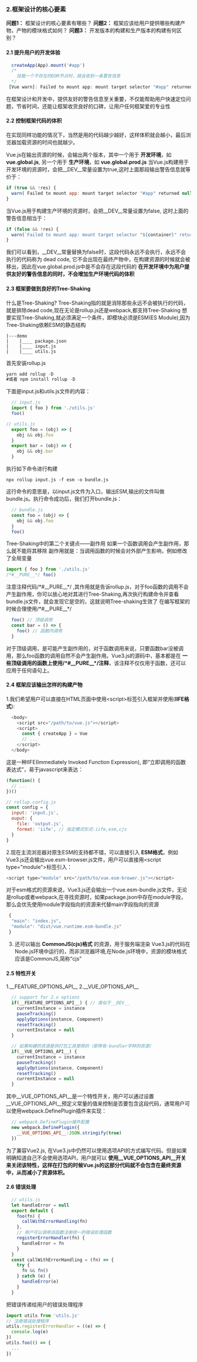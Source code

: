 <!--
 * @Description: 框架设计的核心要素
 * @version: 1.0
 * @Author: renyong
 * @Date: 2022-07-02 14:44:24
 * @LastEditors: renyong
 * @LastEditTime: 2022-07-02 17:01:04
-->
### 2.框架设计的核心要素

__问题1：__ 框架设计的核心要素有哪些？
__问题2：__ 框架应该给用户提供哪些构建产物，产物的模块格式如何？
__问题3：__ 开发版本的构建和生产版本的构建有何区别？

#### 2.1 提升用户的开发体验
```javascript
  createApp(App).mount('#app')
  /* 
    挂载一个不存在的DOM节点时，就会收到一条警告信息
  */
 [Vue warn]: Failed to mount app: mount target selector "#app" returned null
```
在框架设计和开发中，提供友好的警告信息至关重要，不仅能帮助用户快速定位问题，节省时间，还能让框架收货良好的口碑，让用户任何框架爱的专业性

#### 2.2 控制框架代码的体积
在实现同样功能的情况下，当然是用的代码越少越好，这样体积就会越小，最后浏览器加载资源的时间也就越少。

Vue.js在输出资源的时候，会输出两个版本，其中一个用于 __开发环境__，如 __vue.global.js__, 另一个用于 __生产环境__，如 __vue.global.prod.js__
当Vue.js构建用于开发环境的资源时，会把__DEV__常量设置为true,这时上面那段输出警告信息就等价于：
```javascript
if (true && !res) {
  warn( Failed to mount app: mount target selector "#app" returned null)
}
```
当Vue.js用于构建生产环境的资源时，会把__DEV__常量设置为false, 这时上面的警告信息相当于：
```javascript
if (false && !res) {
  warn(`Failed to mount app: mount target selector "${container}" returned null.`)
}
```
我们可以看到，__DEV__常量替换为false时，这段代码永远不会执行，永远不会执行的代码称为 dead code, 它不会出现在最终产物中，在构建资源的时候就会被移出，因此在vue.global.prod.js中是不会存在这段代码的
__在开发环境中为用户提供友好的警告信息的同时，不会增加生产环境代码的体积__

#### 2.3 框架要做到良好的Tree-Shaking
什么是Tree-Shaking? 
Tree-Shaking指的就是消除那些永远不会被执行的代码，就是排除dead code,现在无论是rollup.js还是webpack,都支持Tree-Shaking
想要实现Tree-Shaking,就必须满足一个条件，即模块必须是ESM(ES Module),因为Tree-Shaking依赖ESM的静态结构
```
|---demo
|    |____ package.json
|    |____ input.js
|    |____ utils.js
```
首先安装rollup.js
```javascript
yarn add rollup -D
#或者 npm install rollup -D
```
下面是input.js和utils.js文件的内容：
```javascript
  // input.js
  import { foo } from './utils.js'
  foo()
```
```javascript
// utils.js
  export foo = (obj) => {
    obj && obj.foo
  }
  export bar = (obj) => {
    obj && obj.bar
  }
```
执行如下命令进行构建
```
npx rollup input.js -f esm -o bundle.js
```
这行命令的意思是，以input.js文件为入口，输出ESM,输出的文件叫做bundle.js。执行命令成功后，我们打开bundle.js：
```javascript
  // bundle.js
  const foo = (obj) => {
    obj && obj.foo
  }
  foo()
```
Tree-Shaking中的第二个关键点——副作用
如果一个函数调用会产生副作用，那么就不能将其移除
副作用就是：当调用函数的时候会对外部产生影响，例如修改了全局变量
```javascript
import { foo } from './utils.js'
/*#__PURE__*/ foo()
```
注意注释代码\/\*\#\_\_PURE\_\_\*\/ ,其作用就是告诉rollup.js，对于foo函数的调用不会产生副作用，你可以放心地对其进行Tree-Shaking,再次执行构建命令并查看bundle.js文件，就会发现它是空的，这就说明Tree-shaking生效了
在编写框架的时候合理使用\/\*\#\_\_PURE\_\_\*\/
```javascript
  foo() // 顶级调用
  const bar = () => {
    foo() // 函数内调用
  }
```
对于顶级调用，是可能产生副作用的，对于函数调用来说，只要函数bar没被调用，那么foo函数的调用自然不会产生副作用。Vue3.js的源码中，基本都是在 __一些顶级调用的函数上使用\/\*\#\_\_PURE\_\_\*\/注释__，该注释不仅仅用于函数，还可以应用于任何语句上。

#### 2.4 框架应该输出怎样的构建产物
1.我们希望用户可以直接在HTML页面中使用<script\>标签引入框架并使用(__IIFE格式__):
```javascript
  <body>
    <script src="/path/to/vue.js"></script>
    <script>
      const { createApp } = Vue
      // ...
    </script>
  </body>
```
这是一种IIFE(Immediately Invoked Function Expression), 即“立即调用的函数表达式”，易于javascript来表达：
```javascript
(function() {
  // ...
})()
```
```javascript
// rollup.config.js
const config = {
  input: 'input.js',
  ouput: {
    file: 'output.js',
    format: 'iife', // 指定模式形式-iife,esm,cjs
  }
}

```
2.现在主流浏览器对原生ESM的支持都不错，可以直接引入 __ESM格式__，例如Vue3.js还会输出vue.esm-browser.js文件，用户可以直接用<script type="module"\>标签引入：
```javascript
<script type="module" src="/path/to/vue.esm-brower.js"></script>
```
对于esm格式的资源来说，Vue3.js还会输出一个vue.esm-bundle.js文件，无论是rollup或者webpack,在寻找资源时，如果package.json中存在module字段，那么会优先使用module字段指向的资源来代替main字段指向的资源
```javascript
 {
  "main": "index.js",
  "module": "dist/vue.runtime.esm-bundle.js"
 }
```
3. 还可以输出 __CommonJS(cjs)格式__ 的资源，用于服务端渲染
Vue3.js的代码在Node.js环境中运行的，而非浏览器环境,在Node.js环境中，资源的模块格式应该是CommonJS,简称“cjs”

#### 2.5 特性开关
1.\_\_FEATURE_OPTIONS_API\_\_
2.\_\_VUE_OPTIONS_API\_\_

```javascript
  // support for 2.x options
  if(__FEATURE_OPTIONS_API__) { // 类似于__DEV__
    currentInstance = instance
    pauseTracking()
    applyOptions(instance, Component)
    resetTracking()
    currentInstance = null
  }

  // 如果构建的资源是供打包工具使用的（即带有-bundler字样的资源）
  if(__VUE_OPTIONS_API__) {
    currentInstance = instance
    pauseTracking()
    applyOptions(instance, Component)
    resetTracking()
    currentInstance = null
  }
```
其中\_\_VUE_OPTIONS_API\_\_是一个特性开关，用户可以通过设置\_\_VUE_OPTIONS_API\_\_预定义常量的值来控制是否要包含这段代码，通常用户可以使用webpack.DefinePlugin插件来实现：
```javascript
  // webpack.DefinePlugin插件配置
  new webpack.DefinePlugin({
    __VUE_OPTIONS_API__:JSON.stringify(true)
  })
```
为了兼容Vue2.js, 在Vue3.js中仍然可以使用选项API的方式编写代码。但是如果明确知道自己不会使用选项API，用户就可以 __使用__VUE_OPTIONS_API__开关来关闭该特性，这样在打包的时候Vue.js的这部分代码就不会包含在最终资源中，从而减小了资源体积。__

#### 2.6 错误处理

```javascript
  // utils.js
  let handleError = null
  export default {
    foo(fn) {
      callWithErrorHandling(fn)
    },
    // 用户可以调用该函数注册统一的错误处理函数
    registerErrorHandler(fn) {
      handleError = fn
    }
  }
  const callWithErrorHandling = (fn) => {
    try {
      fn && fn()
    } catch (e) {
      handleError(e)
    }
  }
```
把错误传递给用户的错误处理程序
```javascript
import utils from 'utils.js'
// 注册错误处理程序
utils.registerErrorHandler = ((e) => {
  console.log(e)
})
utils.foo(() => {
  ...
})
```